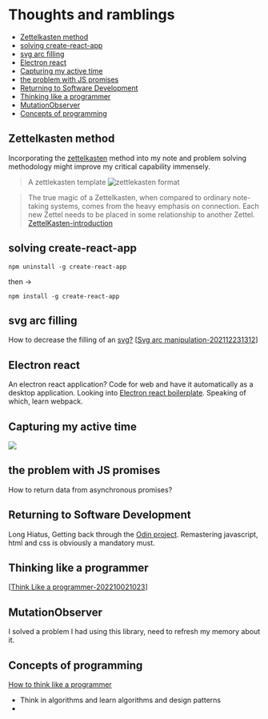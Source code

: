 # Thoughts and ramblings <!-- omit in toc -->

- [Zettelkasten method](#zettelkasten-method)
- [solving create-react-app](#solving-create-react-app)
- [svg arc filling](#svg-arc-filling)
- [Electron react](#electron-react)
- [Capturing my active time](#capturing-my-active-time)
- [the problem with JS promises](#the-problem-with-js-promises)
- [Returning to Software Development](#returning-to-software-development)
- [Thinking like a programmer](#thinking-like-a-programmer)
- [MutationObserver](#mutationobserver)
- [Concepts of programming](#concepts-of-programming)

## Zettelkasten method

Incorporating the [zettelkasten](https://zettelkasten.de/introduction/) method into my note and problem solving methodology might improve my critical capability immensely.

> A zettlekasten template
![zettlekasten format](../attachments/2021-12-13-21-16-23.png)

>The true magic of a Zettelkasten, when compared to ordinary note-taking systems, comes from the heavy emphasis on connection. Each new Zettel needs to be placed in some relationship to another Zettel. [ZettelKasten-introduction][1]




## solving create-react-app

`npm uninstall -g create-react-app`

then ->

`npm install -g create-react-app`

## svg arc filling
How to decrease the filling of an [svg?][2]
[[Svg arc manipulation-202112231312]]



## Electron react
An electron react application? Code for web and have it automatically as a desktop application.
Looking into [Electron react boilerplate](https://electron-react-boilerplate.js.org/).
Speaking of which, learn webpack.

## Capturing my active time
![](../attachments/2021-12-22-10-46-38.png)

## the problem with JS promises
How to return data from asynchronous promises?

## Returning to Software Development
Long Hiatus, Getting back through the [Odin project](https://www.theodinproject.com/).
Remastering javascript, html and css is obviously a mandatory must.

## Thinking like a programmer
[[Think Like a programmer-202210021023]]

## MutationObserver
I solved a problem I had using this library, need to refresh my memory about it.

## Concepts of programming

[How to think like a programmer](https://www.youtube.com/watch?v=azcrPFhaY9k)
- Think in algorithms and learn algorithms and design patterns
- 


[1]: <https://zettelkasten.de/introduction/#putting-the-pieces-together>
[2]: <https://css-tricks.com/how-to-create-an-animated-countdown-timer-with-html-css-and-javascript/>


[//begin]: # "Autogenerated link references for markdown compatibility"
[Svg arc manipulation-202112231312]: <javascript/Svg arc manipulation-202112231312> "Svg arc manipulation"
[Think Like a programmer-202210021023]: <reference/Think Like a programmer-202210021023> "Think Like a programmer"
[//end]: # "Autogenerated link references"